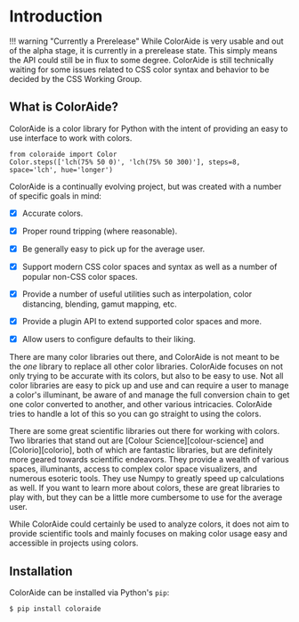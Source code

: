 # Introduction

!!! warning "Currently a Prerelease"
    While ColorAide is very usable and out of the alpha stage, it is currently in a prerelease state. This simply means
    the API could still be in flux to some degree. ColorAide is still technically waiting for some issues related to CSS
    color syntax and behavior to be decided by the CSS Working Group.

## What is ColorAide?

ColorAide is a color library for Python with the intent of providing an easy to use interface to work with colors.

```playground
from coloraide import Color
Color.steps(['lch(75% 50 0)', 'lch(75% 50 300)'], steps=8, space='lch', hue='longer')
```

ColorAide is a continually evolving project, but was created with a number of specific goals in mind:

- [x] Accurate colors.

- [x] Proper round tripping (where reasonable).

- [x] Be generally easy to pick up for the average user.

- [x] Support modern CSS color spaces and syntax as well as a number of popular non-CSS color spaces.

- [x] Provide a number of useful utilities such as interpolation, color distancing, blending, gamut mapping, etc.

- [x] Provide a plugin API to extend supported color spaces and more.

- [x] Allow users to configure defaults to their liking.

There are many color libraries out there, and ColorAide is not meant to be the _one_ library to replace all other color
libraries. ColorAide focuses on not only trying to be accurate with its colors, but also to be easy to use. Not all
color libraries are easy to pick up and use and can require a user to manage a color's illuminant, be aware of and
manage the full conversion chain to get one color converted to another, and other various intricacies. ColorAide tries
to handle a lot of this so you can go straight to using the colors.

There are some great scientific libraries out there for working with colors. Two libraries that stand out are
[Colour Science][colour-science] and [Colorio][colorio], both of which are fantastic libraries, but are definitely more
geared towards scientific endeavors. They provide a wealth of various spaces, illuminants, access to complex color space
visualizers, and numerous esoteric tools. They use Numpy to greatly speed up calculations as well. If you want to learn
more about colors, these are great libraries to play with, but they can be a little more cumbersome to use for the
average user.

While ColorAide could certainly be used to analyze colors, it does not aim to provide scientific tools and mainly
focuses on making color usage easy and accessible in projects using colors.

## Installation

ColorAide can be installed via Python's `pip`:

```console
$ pip install coloraide
```
